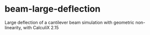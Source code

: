 # beam-large-deflection
Large deflection of a cantilever beam simulation with geometric non-linearity, with CalculiX 2.15
